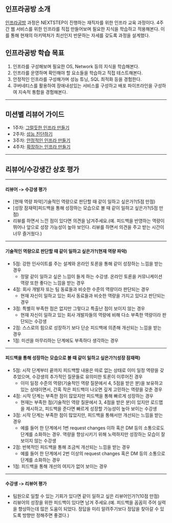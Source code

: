 ## 인프라공방 소개
[인프라공방](https://edu.nextstep.camp/c/VI4PhjPA) 과정은 NEXTSTEP이 진행하는 재직자를 위한 인프라 교육 과정이다. 
4주간 웹 서비스를 위한 인프라를 직접 만들어보며 필요한 지식을 학습하고 적용해본다. 이를 통해 현재의 아키텍처가 최선인지 반문하는 자세를 갖도록 과정을 설계했다.

## 인프라공방 학습 목표
1. 인프라를 구성해보며 필요한 OS, Network 등의 지식을 학습해본다.
2. 인프라를 운영하며 확인해야 할 요소들을 학습하고 직접 테스트해본다.
3. 안정적인 인프라를 구성해가며 성능 튜닝, SQL 최적화 등을 경험한다.
4. 쿠버네티스를 활용하여 장애내성있는 서비스를 구성하고 배포 파이프라인을 구성하여 지속적 통합을 경험해본다.

---
## 미션별 리뷰어 가이드
- 1주차: [그럴듯한 인프라 만들기](./subway-deploy.md)
- 2주차: [성능 진단하기](./monitoring.md)
- 3주차: [안정적인 인프라 만들기](./performance-refactoring.md)
- 4주차: [확장하는 인프라 만들기](./kubernetes.md)

---
## 리뷰어/수강생간 상호 평가

---
#### 리뷰어 -> 수강생 평가
- [현재 역량 파악]기술적인 역량으로 판단할 때 같이 일하고 싶은가?(5점 만점)
- [성장 잠재력]피드백을 통해 성장하는 모습으로 볼 때 같이 일하고 싶은가?(5점 만점)
- 리뷰를 하면서 느낀 점이 있다면 의견을 남겨주세요.(예. 피드백을 반영하는 역량이 뛰어나 앞으로 성장 가능성이 높아 보인다. 리뷰를 하면서 의견을 주고 받는 시간이 너무 즐거웠다.)

---
#### 기술적인 역량으로 판단할 때 같이 일하고 싶은가?(현재 역량 파악)
- 5점: 강한 인사이트를 주는 설계와 온라인 토론을 통해 같이 성장하는 느낌을 받는 경우
  - 정말 같이 일하고 싶은 느낌이 들게 하는 수강생. 온라인 토론을 커뮤니케이션 역량 또한 좋다는 느낌을 받는 경우
- 4점: 회사 개발자 또는 팀 동료들과 비슷한 수준의 역량이라 판단되는 경우
  - 현재 자신이 일하고 있는 회사 동료들과 비슷한 역량을 가지고 있다고 판단되는 경우
- 3점: 특별히 부족한 점은 없지만 그렇다고 특출난 점이 보이지 않는 경우
  - 현재 자신이 일하고 있는 회사 개발자들의 역량에 비해 다소 부족한 역량이라 판단되는 수강생
- 2점: 스스로의 힘으로 성장하기 보다 단순 피드백에 의존해 개선되는 느낌을 받는 경우
- 1점: 미션을 마무리하는 단계에도 부족하다 생각하는 경우

---
#### 피드백을 통해 성장하는 모습으로 볼 때 같이 일하고 싶은가?(성장 잠재력)
- 5점: 시작 단계부터 끝까지 피드백할 내용은 따로 없는 상태로 이미 일정 역량을 갖추었으며, 수강생의 추가적인 질문들로 유의미한 토론이 이루어진 경우
  - 이미 일정 수준의 역량(기술적인 역량 질문에서 4, 5점을 받은 분)을 보유하고 있는 상태이면서, 간혹 작은 피드백이 나오면 깊게 고민하는 역량을 갖춘 경우
- 4점: 시작 단계는 부족한 점이 많았지만 피드백을 통해 빠르게 성장하는 경우
  - 현재는 부족한 점(기술적인 역량 질문에서 3, 4점을 받은 분)이 있지만 로드맵을 제시하고, 피드백을 준다면 빠르게 성장할 가능성이 높아 보이는 수강생
- 3점: 시작 단계는 부족한 점이 많았지만, 피드백을 통해서만 개선되는 느낌을 받는 경우
  - 예를 들어 한 단계에서 1번 request changes 이하 혹은 DM 등의 소통으로도 단계를 소화하는 경우. 역량을 향상시키기 위해 노력하지만 성장하는 모습이 잘 보이지 않는 수강생
- 2점: 반복적인 피드백을 통해 조금씩 개선되는 느낌을 받는 경우
  - 예를 들어 한 단계에서 2번 이상의 request changes 혹은 DM 등의 소통으로 단계를 소화하는 경우
- 1점: 피드백을 통해 개선의 여지가 없어 보이는 경우

---
#### 수강생 -> 리뷰어 평가
- 팀원으로 일할 수 있는 기회가 있다면 같이 일하고 싶은 리뷰어인가?(10점 만점)
- 리뷰어의 성장을 위한 피드백이 있다면 남겨 주세요.(예. 피드백을 꼼꼼히 주어 실력을 향상하는데 많은 도움이 되었다. 정답을 미리 알려주기보다 정답을 찾아갈 수 있도록 방향만 정해주면 좋겠다.)
